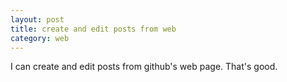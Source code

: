 ```yaml
---
layout: post
title: create and edit posts from web
category: web
---
```

I can create and edit posts from github's web page.
That's good.

